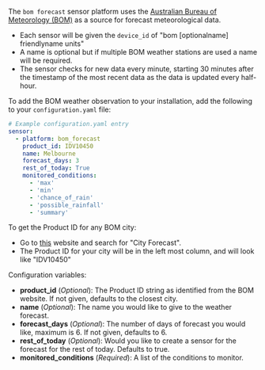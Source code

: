 The `bom forecast` sensor platform uses the [Australian Bureau of Meteorology (BOM)](http://www.bom.gov.au) as a source for forecast meteorological data.

- Each sensor will be given the `device_id` of "bom [optionalname] friendlyname units"
- A name is optional but if multiple BOM weather stations are used a name will be required.
- The sensor checks for new data every minute, starting 30 minutes after the timestamp of the most recent data as the data is updated every half-hour.

To add the BOM weather observation to your installation, add the following to your `configuration.yaml` file:

```yaml
# Example configuration.yaml entry
sensor:
  - platform: bom_forecast
    product_id: IDV10450
    name: Melbourne
    forecast_days: 3
    rest_of_today: True
    monitored_conditions:
      - 'max'
      - 'min'
      - 'chance_of_rain'
      - 'possible_rainfall'
      - 'summary'
```

To get the Product ID for any BOM city:
- Go to [this](http://www.bom.gov.au/nsw/observations/map.shtml) website and search for "City Forecast".
- The Product ID for your city will be in the left most column, and will look like "IDV10450"

Configuration variables:

- **product_id** (*Optional*): The Product ID string as identified from the BOM website.  If not given, defaults to the closest city.
- **name** (*Optional*): The name you would like to give to the weather forecast.
- **forecast_days** (*Optional*): The number of days of forecast you would like, maximum is 6. If not given, defaults to 6.
- **rest_of_today** (*Optional*): Would you like to create a sensor for the forecast for the rest of today. Defaults to true.
- **monitored_conditions** (*Required*): A list of the conditions to monitor.
